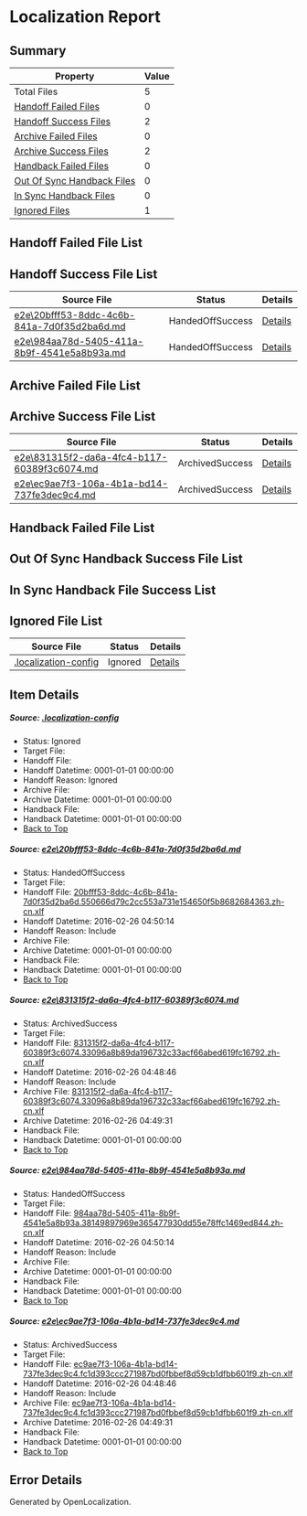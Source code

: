 # <a name='report-top'></a> Localization Report

## Summary
 Property | Value 
 -------- | ----- 
 Total Files | 5
[ Handoff Failed Files ](#handoff-failed-list)| 0
[ Handoff Success Files ](#handoff-success-list)| 2
[ Archive Failed Files ](#archive-failed-list)| 0
[ Archive Success Files ](#archive-success-list)| 2
[ Handback Failed Files ](#handback-failed-list)| 0
[ Out Of Sync Handback Files ](#outofsync-handback-success-list)| 0
[ In Sync Handback Files ](#insync-handback-success-list)| 0
[ Ignored Files ](#ignored-list)| 1

## <a name='handoff-failed-list'></a> Handoff Failed File List

## <a name='handoff-success-list'></a> Handoff Success File List
 Source File | Status | Details 
 ----------- | ------ | ------- 
 [e2e\20bfff53-8ddc-4c6b-841a-7d0f35d2ba6d.md](https://github.com/OpenLocalizationTest/oltest/blob/7c3ff5a4792aea27063cc1ec5c2bd5da775ae051/e2e/20bfff53-8ddc-4c6b-841a-7d0f35d2ba6d.md) | HandedOffSuccess | [Details](#db3a4299e925d4cf29a52d92fcc7de8d54e660671)
 [e2e\984aa78d-5405-411a-8b9f-4541e5a8b93a.md](https://github.com/OpenLocalizationTest/oltest/blob/7c3ff5a4792aea27063cc1ec5c2bd5da775ae051/e2e/984aa78d-5405-411a-8b9f-4541e5a8b93a.md) | HandedOffSuccess | [Details](#2f692918450216f307aae9ef2c9031857868fd4b3)

## <a name='archive-failed-list'></a> Archive Failed File List

## <a name='archive-success-list'></a> Archive Success File List
 Source File | Status | Details 
 ----------- | ------ | ------- 
 [e2e\831315f2-da6a-4fc4-b117-60389f3c6074.md](https://github.com/OpenLocalizationTest/oltest/blob/2383b328c80f92809e3a02927ffa26cd4f4610c3/e2e/831315f2-da6a-4fc4-b117-60389f3c6074.md) | ArchivedSuccess | [Details](#82fc3c310587e4b104fb0bc59ae8b211801e46be2)
 [e2e\ec9ae7f3-106a-4b1a-bd14-737fe3dec9c4.md](https://github.com/OpenLocalizationTest/oltest/blob/2383b328c80f92809e3a02927ffa26cd4f4610c3/e2e/ec9ae7f3-106a-4b1a-bd14-737fe3dec9c4.md) | ArchivedSuccess | [Details](#5712c8b572bc4a6bd5ed040262a40544b9b82f364)

## <a name='handback-failed-list'></a> Handback Failed File List

## <a name='outofsync-handback-success-list'></a> Out Of Sync Handback Success File List

## <a name='insync-handback-success-list'></a> In Sync Handback File Success List

## <a name='ignored-list'></a> Ignored File List
 Source File | Status | Details 
 ----------- | ------ | ------- 
 [.localization-config](https://github.com/OpenLocalizationTest/oltest/blob/7c3ff5a4792aea27063cc1ec5c2bd5da775ae051/.localization-config) | Ignored | [Details](#66aca4b1c2f43b14ec41e0e427345df94af1d5e10)

## Item Details
##### <a name='66aca4b1c2f43b14ec41e0e427345df94af1d5e10'></a> Source: [.localization-config](https://github.com/OpenLocalizationTest/oltest/blob/7c3ff5a4792aea27063cc1ec5c2bd5da775ae051/.localization-config)
* Status: Ignored
* Target File: 
* Handoff File: 
* Handoff Datetime: 0001-01-01 00:00:00
* Handoff Reason: Ignored
* Archive File: 
* Archive Datetime: 0001-01-01 00:00:00
* Handback File: 
* Handback Datetime: 0001-01-01 00:00:00
* [Back to Top](#report-top)

##### <a name='db3a4299e925d4cf29a52d92fcc7de8d54e660671'></a> Source: [e2e\20bfff53-8ddc-4c6b-841a-7d0f35d2ba6d.md](https://github.com/OpenLocalizationTest/oltest/blob/7c3ff5a4792aea27063cc1ec5c2bd5da775ae051/e2e/20bfff53-8ddc-4c6b-841a-7d0f35d2ba6d.md)
* Status: HandedOffSuccess
* Target File: 
* Handoff File: [20bfff53-8ddc-4c6b-841a-7d0f35d2ba6d.550666d79c2cc553a731e154650f5b8682684363.zh-cn.xlf](https://github.com/OpenLocalizationTestOrg/olhandoff/blob/b2a8c969f40bb19acfc1e2357b28af3b468f92ad/ol-handoff/OpenLocalizationTestOrg/oltest.zh-cn/terryjin/ht/20bfff53-8ddc-4c6b-841a-7d0f35d2ba6d.550666d79c2cc553a731e154650f5b8682684363.zh-cn.xlf)
* Handoff Datetime: 2016-02-26 04:50:14
* Handoff Reason: Include
* Archive File: 
* Archive Datetime: 0001-01-01 00:00:00
* Handback File: 
* Handback Datetime: 0001-01-01 00:00:00
* [Back to Top](#report-top)

##### <a name='82fc3c310587e4b104fb0bc59ae8b211801e46be2'></a> Source: [e2e\831315f2-da6a-4fc4-b117-60389f3c6074.md](https://github.com/OpenLocalizationTest/oltest/blob/2383b328c80f92809e3a02927ffa26cd4f4610c3/e2e/831315f2-da6a-4fc4-b117-60389f3c6074.md)
* Status: ArchivedSuccess
* Target File: 
* Handoff File: [831315f2-da6a-4fc4-b117-60389f3c6074.33096a8b89da196732c33acf66abed619fc16792.zh-cn.xlf](https://github.com/OpenLocalizationTestOrg/olhandoff/blob/6c21876685d0bf6742158b34fd7da88917bfaa62/ol-handoff/OpenLocalizationTestOrg/oltest.zh-cn/terryjin/ht/831315f2-da6a-4fc4-b117-60389f3c6074.33096a8b89da196732c33acf66abed619fc16792.zh-cn.xlf)
* Handoff Datetime: 2016-02-26 04:48:46
* Handoff Reason: Include
* Archive File: [831315f2-da6a-4fc4-b117-60389f3c6074.33096a8b89da196732c33acf66abed619fc16792.zh-cn.xlf](https://github.com/OpenLocalizationTestOrg/olhandoff/blob/69b9b3cb8a54ce0aa633af75233cbfbfc341114e/ol-handoff/OpenLocalizationTestOrg/oltest.zh-cn/terryjin/ht/archive/831315f2-da6a-4fc4-b117-60389f3c6074.33096a8b89da196732c33acf66abed619fc16792.zh-cn.xlf)
* Archive Datetime: 2016-02-26 04:49:31
* Handback File: 
* Handback Datetime: 0001-01-01 00:00:00
* [Back to Top](#report-top)

##### <a name='2f692918450216f307aae9ef2c9031857868fd4b3'></a> Source: [e2e\984aa78d-5405-411a-8b9f-4541e5a8b93a.md](https://github.com/OpenLocalizationTest/oltest/blob/7c3ff5a4792aea27063cc1ec5c2bd5da775ae051/e2e/984aa78d-5405-411a-8b9f-4541e5a8b93a.md)
* Status: HandedOffSuccess
* Target File: 
* Handoff File: [984aa78d-5405-411a-8b9f-4541e5a8b93a.38149897969e365477930dd55e78ffc1469ed844.zh-cn.xlf](https://github.com/OpenLocalizationTestOrg/olhandoff/blob/b2a8c969f40bb19acfc1e2357b28af3b468f92ad/ol-handoff/OpenLocalizationTestOrg/oltest.zh-cn/terryjin/ht/984aa78d-5405-411a-8b9f-4541e5a8b93a.38149897969e365477930dd55e78ffc1469ed844.zh-cn.xlf)
* Handoff Datetime: 2016-02-26 04:50:14
* Handoff Reason: Include
* Archive File: 
* Archive Datetime: 0001-01-01 00:00:00
* Handback File: 
* Handback Datetime: 0001-01-01 00:00:00
* [Back to Top](#report-top)

##### <a name='5712c8b572bc4a6bd5ed040262a40544b9b82f364'></a> Source: [e2e\ec9ae7f3-106a-4b1a-bd14-737fe3dec9c4.md](https://github.com/OpenLocalizationTest/oltest/blob/2383b328c80f92809e3a02927ffa26cd4f4610c3/e2e/ec9ae7f3-106a-4b1a-bd14-737fe3dec9c4.md)
* Status: ArchivedSuccess
* Target File: 
* Handoff File: [ec9ae7f3-106a-4b1a-bd14-737fe3dec9c4.fc1d393ccc271987bd0fbbef8d59cb1dfbb601f9.zh-cn.xlf](https://github.com/OpenLocalizationTestOrg/olhandoff/blob/6c21876685d0bf6742158b34fd7da88917bfaa62/ol-handoff/OpenLocalizationTestOrg/oltest.zh-cn/terryjin/ht/ec9ae7f3-106a-4b1a-bd14-737fe3dec9c4.fc1d393ccc271987bd0fbbef8d59cb1dfbb601f9.zh-cn.xlf)
* Handoff Datetime: 2016-02-26 04:48:46
* Handoff Reason: Include
* Archive File: [ec9ae7f3-106a-4b1a-bd14-737fe3dec9c4.fc1d393ccc271987bd0fbbef8d59cb1dfbb601f9.zh-cn.xlf](https://github.com/OpenLocalizationTestOrg/olhandoff/blob/69b9b3cb8a54ce0aa633af75233cbfbfc341114e/ol-handoff/OpenLocalizationTestOrg/oltest.zh-cn/terryjin/ht/archive/ec9ae7f3-106a-4b1a-bd14-737fe3dec9c4.fc1d393ccc271987bd0fbbef8d59cb1dfbb601f9.zh-cn.xlf)
* Archive Datetime: 2016-02-26 04:49:31
* Handback File: 
* Handback Datetime: 0001-01-01 00:00:00
* [Back to Top](#report-top)


## Error Details

Generated by OpenLocalization.
